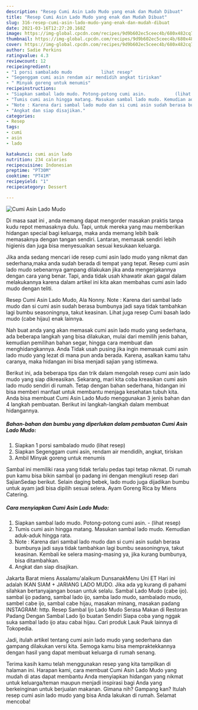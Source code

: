 ```yaml
---
description: "Resep Cumi Asin Lado Mudo yang enak dan Mudah Dibuat"
title: "Resep Cumi Asin Lado Mudo yang enak dan Mudah Dibuat"
slug: 316-resep-cumi-asin-lado-mudo-yang-enak-dan-mudah-dibuat
date: 2021-03-16T12:27:20.168Z
image: https://img-global.cpcdn.com/recipes/9d9b602ec5ceec4b/680x482cq70/cumi-asin-lado-mudo-foto-resep-utama.jpg
thumbnail: https://img-global.cpcdn.com/recipes/9d9b602ec5ceec4b/680x482cq70/cumi-asin-lado-mudo-foto-resep-utama.jpg
cover: https://img-global.cpcdn.com/recipes/9d9b602ec5ceec4b/680x482cq70/cumi-asin-lado-mudo-foto-resep-utama.jpg
author: Sadie Perkins
ratingvalue: 4.3
reviewcount: 12
recipeingredient:
- "1 porsi sambalado mudo           lihat resep"
- "Segenggam cumi asin rendam air mendidih angkat tiriskan"
- " Minyak goreng untuk menumis"
recipeinstructions:
- "Siapkan sambal lado mudo. Potong-potong cumi asin.           (lihat resep)"
- "Tumis cumi asin hingga matang. Masukan sambal lado mudo. Kemudian aduk-aduk hingga rata."
- "Note : Karena dari sambal lado mudo dan si cumi asin sudah berasa bumbunya jadi saya tidak tambahkan lagi bumbu seasoningnya, takut keasinan. Kembali ke selera masing-masing ya, jika kurang bumbunya, bisa ditambahkan."
- "Angkat dan siap disajikan."
categories:
- Resep
tags:
- cumi
- asin
- lado

katakunci: cumi asin lado 
nutrition: 234 calories
recipecuisine: Indonesian
preptime: "PT30M"
cooktime: "PT41M"
recipeyield: "1"
recipecategory: Dessert

---
```



![Cumi Asin Lado Mudo](https://img-global.cpcdn.com/recipes/9d9b602ec5ceec4b/680x482cq70/cumi-asin-lado-mudo-foto-resep-utama.jpg)

Di masa  saat ini , anda memang dapat mengorder masakan praktis tanpa kudu repot memasaknya dulu. Tapi, untuk mereka yang mau memberikan hidangan special bagi keluarga, maka anda memang lebih baik memasaknya dengan tangan sendiri. Lantaran, memasak sendiri lebih higienis dan juga bisa menyesuaikan sesuai kesukaan keluarga.

Jika anda sedang mencari ide resep cumi asin lado mudo yang nikmat dan sederhana,maka anda sudah berada di tempat yang tepat. Resep cumi asin lado mudo  sebenarnya gampang dilakukan jika anda mengerjakannya dengan cara yang benar. Tapi, anda tidak usah khawatir akan gagal dalam melakukannya 
karena dalam artikel ini kita akan membahas cumi asin lado mudo dengan teliti.  

Resep Cumi Asin Lado Mudo, Ala Nonny. Note : Karena dari sambal lado mudo dan si cumi asin sudah berasa bumbunya jadi saya tidak tambahkan lagi bumbu seasoningnya, takut keasinan. Lihat juga resep Cumi basah lado mudo (cabe hijau) enak lainnya.

Nah buat anda yang akan memasak cumi asin lado mudo yang sederhana, ada beberapa langkah yang bisa dilakukan, mulai dari memilih jenis bahan, kemudian pemilihan bahan segar, hingga cara membuat dan menghidangkannya. Anda Tidak usah pusing jika ingin memasak cumi asin lado mudo yang lezat di mana pun anda berada. Karena, asalkan kamu  tahu caranya, maka hidangan ini bisa menjadi sajian yang istimewa.

Berikut ini, ada beberapa tips dan trik dalam mengolah resep cumi asin lado mudo yang siap dikreasikan. Sekarang, mari kita coba kreasikan cumi asin lado mudo sendiri di rumah. Tetap dengan bahan sederhana, hidangan ini bisa memberi manfaat untuk membantu menjaga kesehatan tubuh kita. Anda bisa membuat Cumi Asin Lado Mudo menggunakan 3 jenis bahan dan 4 langkah pembuatan. Berikut ini langkah-langkah dalam membuat hidangannya.

<!--inarticleads1-->

##### Bahan-bahan dan bumbu yang diperlukan dalam pembuatan Cumi Asin Lado Mudo:

1. Siapkan 1 porsi sambalado mudo           (lihat resep)
1. Siapkan Segenggam cumi asin, rendam air mendidih, angkat, tiriskan
1. Ambil  Minyak goreng untuk menumis


Sambal ini memiliki rasa yang tidak terlalu pedas tapi tetap nikmat. Di rumah pun kamu bisa bikin sambal ijo padang ini dengan mengikuti resep dari SajianSedap berikut. Selain daging bebek, lado mudo juga dijadikan bumbu untuk ayam jadi bisa dipilih sesuai selera. Ayam Goreng Rica by Miens Catering. 

<!--inarticleads2-->

##### Cara menyiapkan Cumi Asin Lado Mudo:

1. Siapkan sambal lado mudo. Potong-potong cumi asin. -           (lihat resep)
1. Tumis cumi asin hingga matang. Masukan sambal lado mudo. Kemudian aduk-aduk hingga rata.
1. Note : Karena dari sambal lado mudo dan si cumi asin sudah berasa bumbunya jadi saya tidak tambahkan lagi bumbu seasoningnya, takut keasinan. Kembali ke selera masing-masing ya, jika kurang bumbunya, bisa ditambahkan.
1. Angkat dan siap disajikan.


Jakarta Barat miens Assalamu&#39;alaikum DunsanakMenu Uni ET Hari ini adalah IKAN SIAM + JARIANG LADO MUDO. Jika ada yg kurang di pahami silahkan bertanyajangan bosan untuk selalu. Sambal Lado Mudo (cabe ijo). sambal ijo padang, sambal lado ijo, samba lado mudo, sambalado mudo, sambel cabe ijo, sambal cabe hijau, masakan minang, masakan padang INSTAGRAM: http. Resep Sambal Ijo Lado Mudo Serasa Makan di Restoran Padang Dengan Sambal Lado Ijo buatan Sendiri Siapa coba yang nggak suka sambal lado ijo atau cabai hijau. Cari produk Lauk Pauk lainnya di Tokopedia. 

Jadi, itulah artikel tentang  cumi asin lado mudo  yang sederhana dan gampang dilakukan versi kita. Semoga kamu bisa mempraktekkannya dengan hasil yang dapat membuat keluarga di rumah senang. 

Terima kasih kamu telah menggunakan resep yang kita tampilkan di halaman ini. Harapan kami, cara membuat  Cumi Asin Lado Mudo yang mudah di atas dapat membantu Anda menyiapkan hidangan yang nikmat untuk keluarga/teman maupun menjadi inspirasi bagi Anda yang berkeinginan untuk berjualan makanan. Gimana nih? Gampang kan? Itulah resep cumi asin lado mudo yang bisa Anda lakukan di rumah. Selamat mencoba!

